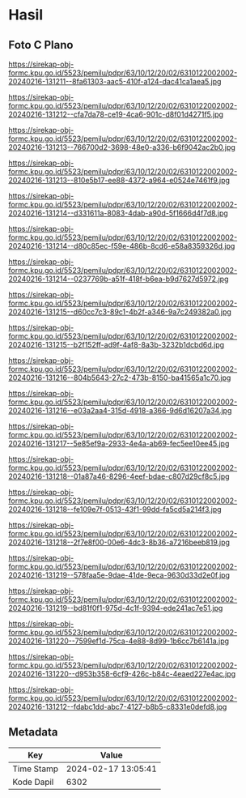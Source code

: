 # Hasil

## Foto C Plano

https://sirekap-obj-formc.kpu.go.id/5523/pemilu/pdpr/63/10/12/20/02/6310122002002-20240216-131211--8fa61303-aac5-410f-a124-dac41ca1aea5.jpg

https://sirekap-obj-formc.kpu.go.id/5523/pemilu/pdpr/63/10/12/20/02/6310122002002-20240216-131212--cfa7da78-ce19-4ca6-901c-d8f01d4271f5.jpg

https://sirekap-obj-formc.kpu.go.id/5523/pemilu/pdpr/63/10/12/20/02/6310122002002-20240216-131213--766700d2-3698-48e0-a336-b6f9042ac2b0.jpg

https://sirekap-obj-formc.kpu.go.id/5523/pemilu/pdpr/63/10/12/20/02/6310122002002-20240216-131213--810e5b17-ee88-4372-a964-e0524e7461f9.jpg

https://sirekap-obj-formc.kpu.go.id/5523/pemilu/pdpr/63/10/12/20/02/6310122002002-20240216-131214--d331611a-8083-4dab-a90d-5f1666d4f7d8.jpg

https://sirekap-obj-formc.kpu.go.id/5523/pemilu/pdpr/63/10/12/20/02/6310122002002-20240216-131214--d80c85ec-f59e-486b-8cd6-e58a8359326d.jpg

https://sirekap-obj-formc.kpu.go.id/5523/pemilu/pdpr/63/10/12/20/02/6310122002002-20240216-131214--0237769b-a51f-418f-b6ea-b9d7627d5972.jpg

https://sirekap-obj-formc.kpu.go.id/5523/pemilu/pdpr/63/10/12/20/02/6310122002002-20240216-131215--d60cc7c3-89c1-4b2f-a346-9a7c249382a0.jpg

https://sirekap-obj-formc.kpu.go.id/5523/pemilu/pdpr/63/10/12/20/02/6310122002002-20240216-131215--b2f152ff-ad9f-4af8-8a3b-3232b1dcbd6d.jpg

https://sirekap-obj-formc.kpu.go.id/5523/pemilu/pdpr/63/10/12/20/02/6310122002002-20240216-131216--804b5643-27c2-473b-8150-ba41565a1c70.jpg

https://sirekap-obj-formc.kpu.go.id/5523/pemilu/pdpr/63/10/12/20/02/6310122002002-20240216-131216--e03a2aa4-315d-4918-a366-9d6d16207a34.jpg

https://sirekap-obj-formc.kpu.go.id/5523/pemilu/pdpr/63/10/12/20/02/6310122002002-20240216-131217--5e85ef9a-2933-4e4a-ab69-fec5ee10ee45.jpg

https://sirekap-obj-formc.kpu.go.id/5523/pemilu/pdpr/63/10/12/20/02/6310122002002-20240216-131218--01a87a46-8296-4eef-bdae-c807d29cf8c5.jpg

https://sirekap-obj-formc.kpu.go.id/5523/pemilu/pdpr/63/10/12/20/02/6310122002002-20240216-131218--fe109e7f-0513-43f1-99dd-fa5cd5a214f3.jpg

https://sirekap-obj-formc.kpu.go.id/5523/pemilu/pdpr/63/10/12/20/02/6310122002002-20240216-131218--2f7e8f00-00e6-4dc3-8b36-a7216beeb819.jpg

https://sirekap-obj-formc.kpu.go.id/5523/pemilu/pdpr/63/10/12/20/02/6310122002002-20240216-131219--578faa5e-9dae-41de-9eca-9630d33d2e0f.jpg

https://sirekap-obj-formc.kpu.go.id/5523/pemilu/pdpr/63/10/12/20/02/6310122002002-20240216-131219--bd81f0f1-975d-4c1f-9394-ede241ac7e51.jpg

https://sirekap-obj-formc.kpu.go.id/5523/pemilu/pdpr/63/10/12/20/02/6310122002002-20240216-131220--7599ef1d-75ca-4e88-8d99-1b6cc7b6141a.jpg

https://sirekap-obj-formc.kpu.go.id/5523/pemilu/pdpr/63/10/12/20/02/6310122002002-20240216-131220--d953b358-6cf9-426c-b84c-4eaed227e4ac.jpg

https://sirekap-obj-formc.kpu.go.id/5523/pemilu/pdpr/63/10/12/20/02/6310122002002-20240216-131212--fdabc1dd-abc7-4127-b8b5-c8331e0defd8.jpg


## Metadata

| Key        | Value               |
| ---------- | ------------------- |
| Time Stamp | 2024-02-17 13:05:41 |
| Kode Dapil | 6302                |



